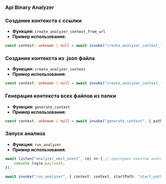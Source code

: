 ### Api Binary Analyzer

### Создание контекста с ссылки
- **Функция:** `create_analyzer_context_from_url`
- **Пример использования:**
```ts
const context: unknown | null = await invoke("create_analyzer_context_from_url", { url: "url" });
```

### Создание контекста из .json файла
- **Функция:** `create_analyzer_context`
- **Пример использования:**
```ts
const context: unknown | null = await invoke("create_analyzer_context_from_url", { path: "path/to/file.json" });
```

### Генерация контекста всех файлов из папки
- **Функция:** `generate_context`
- **Пример использования:**
```ts
const context: unknown | null = await invoke("generate_context", { path: "start_path" });
```

### Запуск анализа
- **Функция:** `run_analyzer`
- **Пример использования:**
```ts
await listen("analyzer_emit_event", (e) => { // прослушка ивентов анализа
    console.log(e.payload);
});

await invoke("run_analyzer", { context: context, startPath: "start_path" });
```